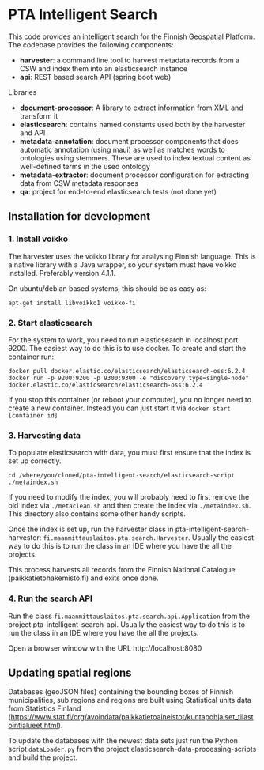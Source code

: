 # PTA Intelligent Search

This code provides an intelligent search for the Finnish Geospatial Platform. The codebase provides the following components:

* **harvester**: a command line tool to harvest metadata records from a CSW and index them into an elasticsearch instance
* **api**: REST based search API (spring boot web)

Libraries
* **document-processor**: A library to extract information from XML and transform it
* **elasticsearch**: contains named constants used both by the harvester and API
* **metadata-annotation**: document processor components that does automatic annotation (using maui) as well as matches words to ontologies using stemmers. These are used to index textual content as well-defined terms in the used ontology 
* **metadata-extractor**: document processor configuration for extracting data from CSW metadata responses
* **qa**: project for end-to-end elasticsearch tests (not done yet)


## Installation for development

### 1. Install voikko

The harvester uses the voikko library for analysing Finnish language. This is a native library with a Java wrapper, so your system must have voikko installed. Preferably version 4.1.1.

On ubuntu/debian based systems, this should be as easy as:

```
apt-get install libvoikko1 voikko-fi
```

### 2. Start elasticsearch

For the system to work, you need to run elasticsearch in localhost port 9200. The easiest way to do this is to use docker. To create and start the container run:

```
docker pull docker.elastic.co/elasticsearch/elasticsearch-oss:6.2.4
docker run -p 9200:9200 -p 9300:9300 -e "discovery.type=single-node" docker.elastic.co/elasticsearch/elasticsearch-oss:6.2.4
```

If you stop this container (or reboot your computer), you no longer need to create a new container. Instead you can just start it via `docker start [container id]`

### 3. Harvesting data

To populate elasticsearch with data, you must first ensure that the index is set up correctly. 

```
cd /where/you/cloned/pta-intelligent-search/elasticsearch-script
./metaindex.sh
```

If you need to modify the index, you will probably need to first remove the old index via `./metaclean.sh` and then create the index via `./metaindex.sh`. This directory also contains some other handy scripts.

Once the index is set up, run the harvester class in pta-intelligent-search-harvester: `fi.maanmittauslaitos.pta.search.Harvester`. Usually the easiest way to do this is to run the class in an IDE where you have the all the projects.

This process harvests all records from the Finnish National Catalogue (paikkatietohakemisto.fi) and exits once done.

### 4. Run the search API

Run the class `fi.maanmittauslaitos.pta.search.api.Application` from the project pta-intelligent-search-api. Usually the easiest way to do this is to run the class in an IDE where you have the all the projects.

Open a browser window with the URL http://localhost:8080

## Updating spatial regions

Databases (geoJSON files) containing the bounding boxes of Finnish municipalities, sub regions and regions 
are built using Statistical units data from Statistics Finland (https://www.stat.fi/org/avoindata/paikkatietoaineistot/kuntapohjaiset_tilastointialueet.html). 

To update the databases with the newest data sets just run the Python script `dataLoader.py` from the project elasticsearch-data-processing-scripts and build the project.



 